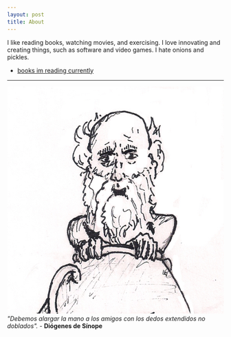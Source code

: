 ```yaml
---
layout: post
title: About
---
```


I like reading books, watching movies, and exercising.
I love innovating and creating things, such as software and video games.
I hate onions and pickles.

- [books im reading currently](https://www.goodreads.com/user/show/179970049-moises-moreno)

---

![Imagen de Diógenes de Sínope](/images/about/diogenes.jpg "Diógenes de Sínope")
*"Debemos alargar la mano a los amigos con los dedos extendidos no doblados".* - **Diógenes de Sínope**
